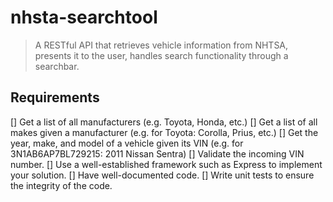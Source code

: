 # nhsta-searchtool
> A RESTful API that retrieves vehicle information from NHTSA, presents it to the user, handles search functionality through a searchbar.  


## Requirements
   [] Get a list of all manufacturers (e.g. Toyota, Honda, etc.)
   [] Get a list of all makes given a manufacturer (e.g. for Toyota: Corolla, Prius, etc.)
   [] Get the year, make, and model of a vehicle given its VIN (e.g. for 3N1AB6AP7BL729215: 2011 Nissan Sentra)
   [] Validate the incoming VIN number.
   [] Use a well-established framework such as Express to implement your solution.
   [] Have well-documented code.
   [] Write unit tests to ensure the integrity of the code.

